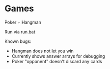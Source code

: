 # Games
Poker + Hangman

Run via run.bat

Known bugs:
- Hangman does not let you win
- Currently shows answer arrays for debugging
- Poker "opponent" doesn't discard any cards
